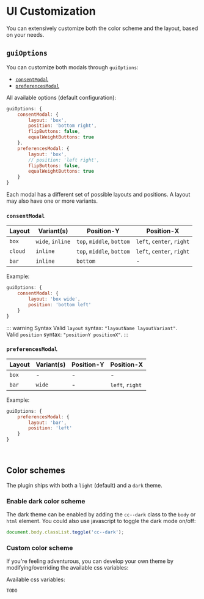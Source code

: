 # UI Customization

You can extensively customize both the color scheme and the layout, based on your needs.


## `guiOptions`
You can customize both modals through `guiOptions`:

- [`consentModal`](#consentmodal)
- [`preferencesModal`](#preferencesmodal)

All available options (default configuration):
```javascript
guiOptions: {
    consentModal: {
        layout: 'box',
        position: 'bottom right',
        flipButtons: false,
        equalWeightButtons: true
    },
    preferencesModal: {
        layout: 'box',
        // position: 'left right',
        flipButtons: false,
        equalWeightButtons: true
    }
}
```

Each modal has a different set of possible layouts and positions. A layout may also have one or more variants.

### `consentModal`

| Layout        | Variant(s)      | Position-Y               | Position-X
| ------------- |-----------------|--------------------------|--------------------------
| `box`         | `wide`, `inline`| `top`, `middle`, `bottom`| `left`, `center`, `right`
| `cloud`       | `inline`        | `top`, `middle`, `bottom`| `left`, `center`, `right`
| `bar `        | `inline`        | `bottom`                 | -

Example:
```javascript
guiOptions: {
    consentModal: {
        layout: 'box wide',
        position: 'bottom left'
    }
}
```

::: warning Syntax
Valid `layout` syntax: `"layoutName layoutVariant"`. <br>
Valid `position` syntax: `"positionY positionX"`.
:::

### `preferencesModal`

| Layout        | Variant(s)      | Position-Y               | Position-X
| ------------- |-----------------|--------------------------|--------------------------
| `box`         | -               | -                        | -
| `bar `        | `wide`          | -                        | `left`, `right`

Example:
```javascript
guiOptions: {
    preferencesModal: {
        layout: 'bar',
        position: 'left'
    }
}
```

<br>

## Color schemes
The plugin ships with both a `light` (default) and a `dark` theme.

### Enable dark color scheme
The dark theme can be enabled by adding the `cc--dark` class to the `body` or  `html` element. You could also use javascript to toggle the dark mode on/off:
```javascript
document.body.classList.toggle('cc--dark');
```

### Custom color scheme
If you're feeling adventurous, you can develop your own theme by modifying/overriding the available css variables:

Available css variables:
```css
TODO
```